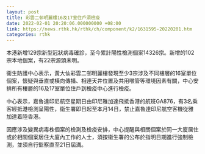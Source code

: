 ```yaml
---
layout: post
title: 彩雲二邨明麗樓16及17室住戶須檢疫
date: 2022-02-01 20:20:06.000000000 +08:00
link: https://news.rthk.hk/rthk/ch/component/k2/1631595-20220201.htm
categories: rthk
---
```


本港新增129宗新型冠狀病毒確診，至今累計陽性檢測個案14326宗。新增的102宗本地個案，有22宗源頭未明。

衞生防護中心表示，黃大仙彩雲二邨明麗樓發現至少3宗涉及不同樓層的16室單位個案，懷疑與垂直或橫向傳播、相連天井位置及共用喉管等環境因素有關，中心安排所有樓層的16及17室單位住戶到檢疫中心進行檢疫。

中心表示，嘉魯達印尼航空星期日由印尼雅加達飛抵香港的航班GA876，有3名乘客經抵港檢測呈陽性，衞生署即日起至本月14日，禁止嘉魯達印尼航空客機從雅加達着陸香港。

因應涉及變異病毒株個案的檢測及檢疫安排，中心提醒與相關個案於同一大廈居住或於相關個案居住大廈內工作的人士，須按衞生署的公布於指明日期進行強制檢測，並須自行監察直至21日屆滿。
